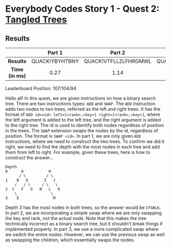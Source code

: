 # Everybody Codes Story 1 - Quest 2: [Tangled Trees](https://everybody.codes/story/1/quests/2)

## Results
| | **Part 1** | **Part 2** | **Part 3** |
|:--:|:---:|:---:|:---:|
| **Results** | QUACK!YBYHTBNY | QUACK!VTFLLZLFHRGMWL | QUACK!STJJJTBBFZFXNGGTNJGFWSNHHZNH |
| **Time (in ms)** | 0.27 | 1.14 | 1.43 |

Leaderboard Position: 107/104/94

Hello all! In this quest, we are given instructions on how a binary search tree. There are two instructions types: `ADD` and `SWAP`. The `ADD` instruction adds two nodes to two trees, referred as the left and right trees. It has the format of `ADD id=<id> left=[<rank>,<key>] right=[<rank>,<key>]`, where the left argument is added to the left tree, and the right argument is added to the right tree. The id is used to identify both nodes regardless of position in the trees. The `SWAP` extension swaps the nodes by the id, regardless of position. The format is `SWAP <id>`. In part 1, we are only given `ADD` instructions, where we need to construct the two trees. To confirm we did it right, we need to find the depth with the most nodes in each tree and add them from left to right. For example, given these trees, here is how to construct the answer...

```
Depth
0      A           H
      / \         / \
1    B   D       I   J
    /   / \     / \   \
2  C   F   G   N   L   K
    \               \
3    E               M
```

Depth 3 has the most nodes in both trees, so the answer would be `CFGNLK`. In part 2, we are incorporating a simple swap where we are only swapping the key and rank, not the actual node. Note that this makes the tree technically incorrect as a binary search tree, but it shouldn't break things if implemented properly. In part 3, we use a more complicated swap where we switch the entire nodes. However, we can use the previous swap as well as swapping the children, which essentially swaps the nodes.